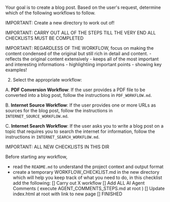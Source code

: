 


Your goal is to create a blog post. Based on the user's request, determine which of the following workflows to follow.

IMPORTANT: Create a new directory to work out of!

IMPORTANT: CARRY OUT ALL OF THE STEPS TILL THE VERY END ALL CHECKLISTS MUST BE COMPLETED

IMPORTANT: REGARDLESS OF THE WORKFLOW, focus on making the content condensed of the original but still rich in detail and content.
    - reflects the original content extensively
    - keeps all of the most important and interesting informations
    - highlightiing important points
    - showing key examples!

2. Select the appropriate workflow:

A.  **PDF Conversion Workflow**: If the user provides a PDF file to be converted into a blog post, follow the instructions in `PDF_WORKFLOW.md`.

B.  **Internet Source Workflow**: If the user provides one or more URLs as sources for the blog post, follow the instructions in `INTERNET_SOURCE_WORKFLOW.md`.

C.  **Internet Search Workflow**: If the user asks you to write a blog post on a topic that requires you to search the internet for information, follow the instructions in `INTERNET_SEARCH_WORKFLOW.md`.

IMPORTANT: ALL NEW CHECKLISTS IN THIS DIR

Before starting any workflow, 
 - read the `README.md` to understand the project context and output format
 - create a temporary WORKFLOW_CHECKLIST.md in the new directory which will help you keep track of what you need to do, in this checklist add the following:
    [] Carry out X workflow
    [] Add ALL AI Agent Comments ( execute AGENT_COMMENTS_STEPS.md at root )
    [] Update index.html at root with link to new page
    [] FINISHED